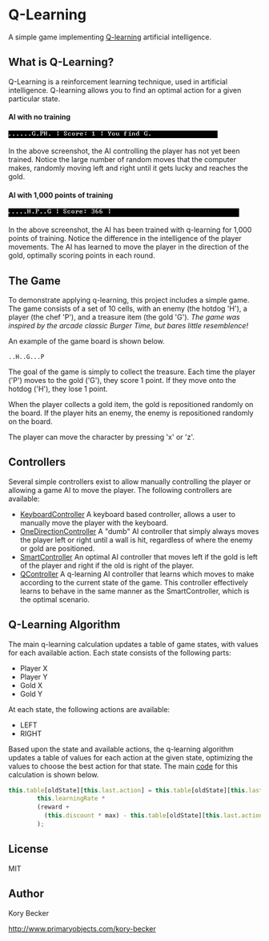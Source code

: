 Q-Learning
==========

A simple game implementing [Q-learning](https://en.wikipedia.org/wiki/Q-learning) artificial intelligence.

## What is Q-Learning?

Q-Learning is a reinforcement learning technique, used in artificial intelligence. Q-learning allows you to find an optimal action for a given particular state.

#### AI with no training

![Controlling the player with an untrained AI](images/qlearning-1.gif)

In the above screenshot, the AI controlling the player has not yet been trained. Notice the large number of random moves that the computer makes, randomly moving left and right until it gets lucky and reaches the gold.

#### AI with 1,000 points of training

![Controlling the player with an AI after 1,000 points of training](images/qlearning-2.gif)

In the above screenshot, the AI has been trained with q-learning for 1,000 points of training. Notice the difference in the intelligence of the player movements. The AI has learned to move the player in the direction of the gold, optimally scoring points in each round.

## The Game

To demonstrate applying q-learning, this project includes a simple game. The game consists of a set of 10 cells, with an enemy (the hotdog 'H'), a player (the chef 'P'), and a treasure item (the gold 'G').
*The game was inspired by the arcade classic Burger Time, but bares little resemblence!*

An example of the game board is shown below.

```text
..H..G...P
```

The goal of the game is simply to collect the treasure. Each time the player ('P') moves to the gold ('G'), they score 1 point. If they move onto the hotdog ('H'), they lose 1 point.

When the player collects a gold item, the gold is repositioned randomly on the board. If the player hits an enemy, the enemy is repositioned randomly on the board.

The player can move the character by pressing 'x' or 'z'.

## Controllers

Several simple controllers exist to allow manually controlling the player or allowing a game AI to move the player. The following controllers are available:

- [KeyboardController](controllers/keyboardController.js)
  A keyboard based controller, allows a user to manually move the player with the keyboard.
- [OneDirectionController](controllers/oneDirectionController.js)
  A "dumb" AI controller that simply always moves the player left or right until a wall is hit, regardless of where the enemy or gold are positioned.
- [SmartController](controllers/smartController.js)
  An optimal AI controller that moves left if the gold is left of the player and right if the old is right of the player.
- [QController](controllers/qController.js)
  A q-learning AI controller that learns which moves to make according to the current state of the game. This controller effectively learns to behave in the same manner as the SmartController, which is the optimal scenario.
  
## Q-Learning Algorithm

The main q-learning calculation updates a table of game states, with values for each available action. Each state consists of the following parts:

- Player X
- Player Y
- Gold X
- Gold Y

At each state, the following actions are available:

- LEFT
- RIGHT

Based upon the state and available actions, the q-learning algorithm updates a table of values for each action at the given state, optimizing the values to choose the best action for that state. The main [code](controllers/qController.js#L67) for this calculation is shown below.

```js
this.table[oldState][this.last.action] = this.table[oldState][this.last.action] +
        this.learningRate * 
        (reward +
          (this.discount * max) - this.table[oldState][this.last.action]
        );
```

## License

MIT

## Author

Kory Becker

http://www.primaryobjects.com/kory-becker
